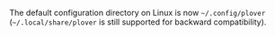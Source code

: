 The default configuration directory on Linux is now `~/.config/plover` (`~/.local/share/plover` is still supported for backward compatibility).
